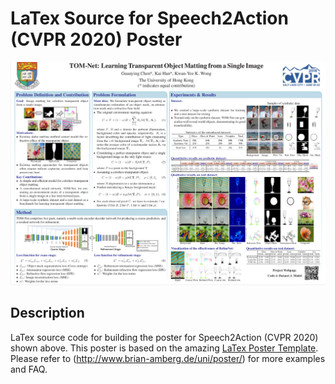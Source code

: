 # LaTex Source for Speech2Action (CVPR 2020) Poster

<p align="center">
    <img src='images/sample.png' width="800" > <br>
</p>

## Description
LaTex source code for building the poster for Speech2Action (CVPR 2020) shown above. This poster is based on the amazing [LaTex Poster Template](http://www.brian-amberg.de/uni/poster/). Please refer to (http://www.brian-amberg.de/uni/poster/) for more examples and FAQ.
